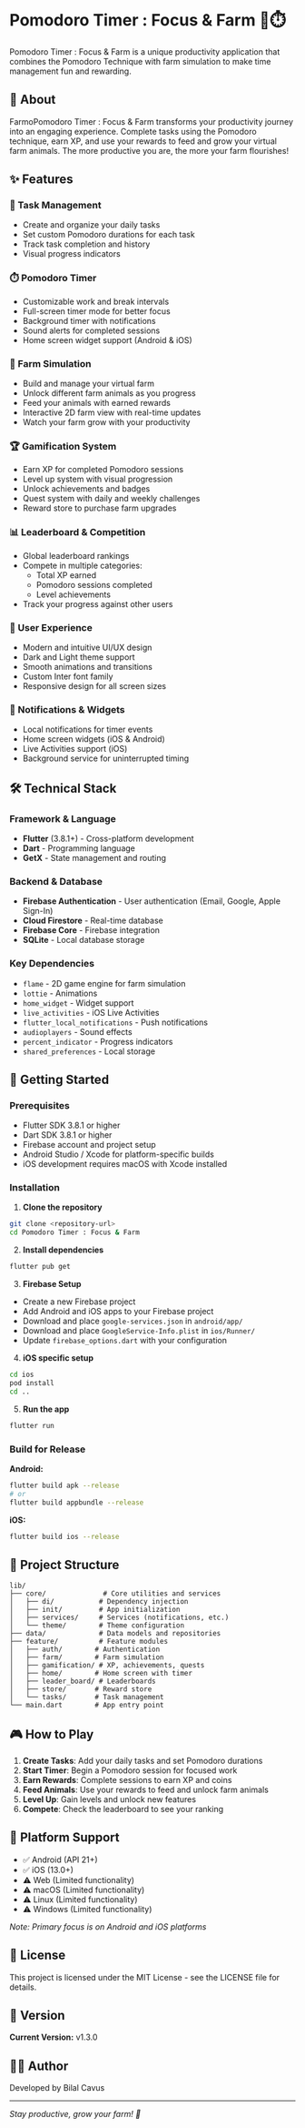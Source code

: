 # Pomodoro Timer : Focus & Farm 🌾⏱️

Pomodoro Timer : Focus & Farm is a unique productivity application that combines the Pomodoro Technique with farm simulation to make time management fun and rewarding.

## 📱 About

FarmoPomodoro Timer : Focus & Farm transforms your productivity journey into an engaging experience. Complete tasks using the Pomodoro technique, earn XP, and use your rewards to feed and grow your virtual farm animals. The more productive you are, the more your farm flourishes!

## ✨ Features

### 🎯 Task Management
- Create and organize your daily tasks
- Set custom Pomodoro durations for each task
- Track task completion and history
- Visual progress indicators

### ⏱️ Pomodoro Timer
- Customizable work and break intervals
- Full-screen timer mode for better focus
- Background timer with notifications
- Sound alerts for completed sessions
- Home screen widget support (Android & iOS)

### 🐄 Farm Simulation
- Build and manage your virtual farm
- Unlock different farm animals as you progress
- Feed your animals with earned rewards
- Interactive 2D farm view with real-time updates
- Watch your farm grow with your productivity

### 🏆 Gamification System
- Earn XP for completed Pomodoro sessions
- Level up system with visual progression
- Unlock achievements and badges
- Quest system with daily and weekly challenges
- Reward store to purchase farm upgrades

### 📊 Leaderboard & Competition
- Global leaderboard rankings
- Compete in multiple categories:
  - Total XP earned
  - Pomodoro sessions completed
  - Level achievements
- Track your progress against other users

### 🎨 User Experience
- Modern and intuitive UI/UX design
- Dark and Light theme support
- Smooth animations and transitions
- Custom Inter font family
- Responsive design for all screen sizes

### 🔔 Notifications & Widgets
- Local notifications for timer events
- Home screen widgets (iOS & Android)
- Live Activities support (iOS)
- Background service for uninterrupted timing

## 🛠️ Technical Stack

### Framework & Language
- **Flutter** (3.8.1+) - Cross-platform development
- **Dart** - Programming language
- **GetX** - State management and routing

### Backend & Database
- **Firebase Authentication** - User authentication (Email, Google, Apple Sign-In)
- **Cloud Firestore** - Real-time database
- **Firebase Core** - Firebase integration
- **SQLite** - Local database storage

### Key Dependencies
- `flame` - 2D game engine for farm simulation
- `lottie` - Animations
- `home_widget` - Widget support
- `live_activities` - iOS Live Activities
- `flutter_local_notifications` - Push notifications
- `audioplayers` - Sound effects
- `percent_indicator` - Progress indicators
- `shared_preferences` - Local storage

## 🚀 Getting Started

### Prerequisites

- Flutter SDK 3.8.1 or higher
- Dart SDK 3.8.1 or higher
- Firebase account and project setup
- Android Studio / Xcode for platform-specific builds
- iOS development requires macOS with Xcode installed

### Installation

1. **Clone the repository**
```bash
git clone <repository-url>
cd Pomodoro Timer : Focus & Farm
```

2. **Install dependencies**
```bash
flutter pub get
```

3. **Firebase Setup**
- Create a new Firebase project
- Add Android and iOS apps to your Firebase project
- Download and place `google-services.json` in `android/app/`
- Download and place `GoogleService-Info.plist` in `ios/Runner/`
- Update `firebase_options.dart` with your configuration

4. **iOS specific setup**
```bash
cd ios
pod install
cd ..
```

5. **Run the app**
```bash
flutter run
```

### Build for Release

**Android:**
```bash
flutter build apk --release
# or
flutter build appbundle --release
```

**iOS:**
```bash
flutter build ios --release
```

## 📂 Project Structure

```
lib/
├── core/              # Core utilities and services
│   ├── di/           # Dependency injection
│   ├── init/         # App initialization
│   ├── services/     # Services (notifications, etc.)
│   └── theme/        # Theme configuration
├── data/             # Data models and repositories
├── feature/          # Feature modules
│   ├── auth/        # Authentication
│   ├── farm/        # Farm simulation
│   ├── gamification/ # XP, achievements, quests
│   ├── home/        # Home screen with timer
│   ├── leader_board/ # Leaderboards
│   ├── store/       # Reward store
│   └── tasks/       # Task management
└── main.dart        # App entry point
```

## 🎮 How to Play

1. **Create Tasks**: Add your daily tasks and set Pomodoro durations
2. **Start Timer**: Begin a Pomodoro session for focused work
3. **Earn Rewards**: Complete sessions to earn XP and coins
4. **Feed Animals**: Use your rewards to feed and unlock farm animals
5. **Level Up**: Gain levels and unlock new features
6. **Compete**: Check the leaderboard to see your ranking

## 📱 Platform Support

- ✅ Android (API 21+)
- ✅ iOS (13.0+)
- ⚠️ Web (Limited functionality)
- ⚠️ macOS (Limited functionality)
- ⚠️ Linux (Limited functionality)
- ⚠️ Windows (Limited functionality)

*Note: Primary focus is on Android and iOS platforms*

## 📄 License

This project is licensed under the MIT License - see the LICENSE file for details.

## 🔄 Version

**Current Version:** v1.3.0

## 👨‍💻 Author

Developed by Bilal Cavus

---

*Stay productive, grow your farm! 🌾*